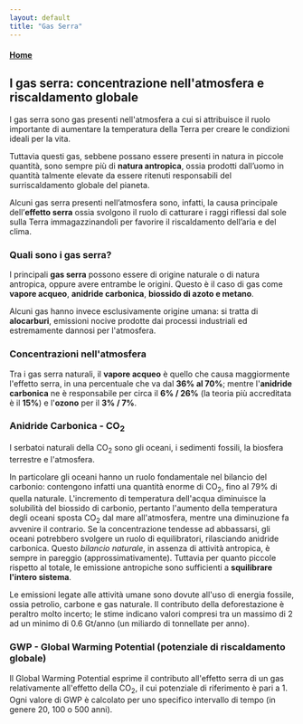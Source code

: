 ```yaml
---
layout: default
title: "Gas Serra"
---
```

#### [Home](index.md)
## I gas serra: concentrazione nell'atmosfera e riscaldamento globale

I gas serra sono gas presenti nell'atmosfera a cui si attribuisce il ruolo importante di aumentare la temperatura della Terra per creare le condizioni ideali per la vita.

Tuttavia questi gas, sebbene possano essere presenti in natura in piccole quantità, sono sempre più di **natura antropica**, ossia prodotti dall’uomo in quantità talmente elevate da essere ritenuti responsabili del surriscaldamento globale del pianeta.

Alcuni gas serra presenti nell’atmosfera sono, infatti, la causa principale dell’**effetto serra** ossia svolgono il ruolo di catturare i raggi riflessi dal sole sulla Terra immagazzinandoli per favorire il riscaldamento dell’aria e del clima.


### Quali sono i gas serra?
I principali **gas serra** possono essere di origine naturale o di natura antropica, oppure avere entrambe le origini. Questo è il caso di gas come **vapore acqueo**, **anidride carbonica**, **biossido di azoto e metano**.

Alcuni gas hanno invece esclusivamente origine umana: si tratta di **alocarburi**, emissioni nocive prodotte dai processi industriali ed estremamente dannosi per l'atmosfera.


### Concentrazioni nell'atmosfera
Tra i gas serra naturali, il **vapore acqueo** è quello che causa maggiormente l'effetto serra, in una percentuale che va dal **36% al 70%**; mentre l'**anidride carbonica** ne è responsabile per circa il **6% / 26%** (la teoria più accreditata è il **15%**) e l'**ozono** per il **3% / 7%**.


### Anidride Carbonica - CO<sub>2</sub>
I serbatoi naturali della CO<sub>2</sub> sono gli oceani, i sedimenti fossili, la biosfera terrestre e l'atmosfera. 

In particolare gli oceani hanno un ruolo fondamentale nel bilancio del carbonio: contengono infatti una quantità enorme di CO<sub>2</sub>, fino al 79% di quella naturale.
L'incremento di temperatura dell'acqua diminuisce la solubilità del biossido di carbonio, pertanto l'aumento della temperatura degli oceani sposta CO<sub>2</sub> dal mare all'atmosfera, mentre una diminuzione fa avvenire il contrario. Se la concentrazione tendesse ad abbassarsi, gli oceani potrebbero svolgere un ruolo di equilibratori, rilasciando anidride carbonica. Questo *bilancio naturale*, in assenza di attività antropica, è sempre in pareggio (approssimativamente). Tuttavia per quanto piccole rispetto al totale, le emissione antropiche sono sufficienti a **squilibrare l'intero sistema**.

Le emissioni legate alle attività umane sono dovute all'uso di energia fossile, ossia petrolio, carbone e gas naturale.
Il contributo della deforestazione è peraltro molto incerto; le stime indicano valori compresi tra un massimo di 2 ad un minimo di 0.6 Gt/anno (un miliardo di tonnellate per anno). 


### GWP - Global Warming Potential (potenziale di riscaldamento globale)
Il Global Warming Potential esprime il contributo all'effetto serra di un gas relativamente all'effetto della CO<sub>2</sub>, il cui potenziale di riferimento è pari a 1. Ogni valore di GWP è calcolato per uno specifico intervallo di tempo (in genere 20, 100 o 500 anni).


